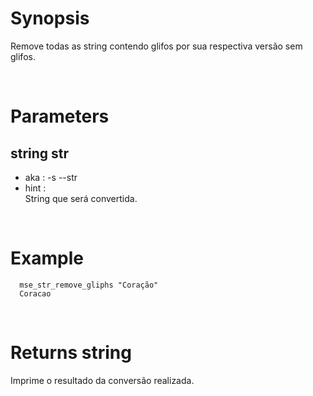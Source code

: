 # Synopsis

Remove todas as string contendo glifos por sua respectiva versão sem glifos.



&nbsp;

# Parameters

## string str

- aka       : -s --str
- hint      :  
  String que será convertida.

&nbsp;



# Example

``` shell
  mse_str_remove_gliphs "Coração"
  Coracao
```


&nbsp;

# Returns string

Imprime o resultado da conversão realizada.